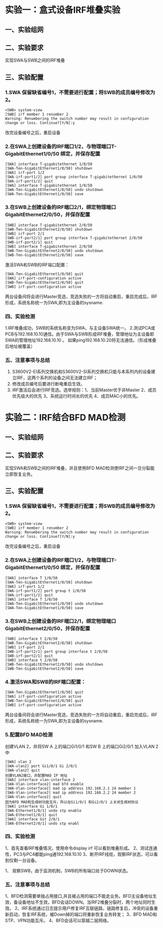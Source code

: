 # 实验一：盒式设备IRF堆叠实验
## 一、实验组网
## 二、实验要求
   实现SWA与SWB之间的IRF堆叠
## 三、实验配置
### 1.SWA 保留缺省编号1，不需要进行配置；将SWB的成员编号修改为2。
```
<SWB> system-view
[SWB] irf member 1 renumber 2
Warning: Renumbering the switch number may result in configuration change or loss. Continue?[Y/N]:y
```
改完设备编号之后，重启设备 
### 2.在SWA上创建设备的IRF端口1/2，与物理端口T-GigabitEthernet1/0/50 绑定，并保存配置
```
[SWA] interface T-gigabitethernet 1/0/50
[SWA-Ten-GigabitEthernet1/0/50] shutdown
[SWA] irf-port 1/2
[SWA-irf-port1/2] port group interface T-gigabitethernet 1/0/50
[SWA-irf-port1/2] quit
[SWA] interface T-gigabitethernet 1/0/50
[SWA-Ten-GigabitEthernet1/0/50] undo shutdown
[SWA-Ten-GigabitEthernet1/0/50] save
```
### 3.在SWB上创建设备的IRF端口2/1，绑定物理端口GigabitEthernet2/0/50，并保存配置
```
[SWB] interface T-gigabitethernet 2/0/50
[SWB-Ten-GigabitEthernet2/0/50] shutdown
[SWB] irf-port 2/1
[SWB-irf-port2/1] port group interface T-gigabitethernet 2/0/50
[SWB-irf-port2/1] quit
[SWB] interface T-gigabitethernet 2/0/50
[SWB-Ten-GigabitEthernet2/0/50] undo shutdown
[SWB-Ten-GigabitEthernet2/0/50] save
```
激活SWA和SWB的IRF端口配置：
```
[SWA-Ten-GigabitEthernet1/0/50] quit
[SWA] irf-port-configuration active
[SWB-Ten-GigabitEthernet2/0/50] quit
[SWB] irf-port-configuration active
```
两台设备间将会进行Master竞选，竞选失败的一方将自动重启，重启完成后，IRF形成，系统名称统一为SWA,即为主设备的sysname.
### 四、实验检测
1.IRF堆叠成功，SWB的系统名称变为SWA，与主设备SWA统一。
2.测试PCA或PCB与192.168.10.10通信。由于SWA与SWB形成IRF堆叠，管理地址为主设备即SWA的管理地址192.168.10.10 。
如果ping192.168.10.20将无法通信。（形成堆叠后地址被覆盖）
### 五、注意事项与总结
1. S3600V2-EI系列交换机和S3600V2-SI系列交换机只能与本系列内的设备建立IRF，这两个系列的设备之间无法建立IRF；
2. 修改成员编号后要进行断电重启生效。
3. IRF激活后会进行IRF竞选。选举规则：1、当前Master优于非Master 2、成员优先级大的优先 3、系统运行时间长的优先 
4、成员MAC小的优先。
	 
# 实验二：IRF结合BFD MAD检测
## 一、实验组网
	
## 二、实验要求
实现SWA和SWB之间的IRF堆叠，并且使用BFD MAD检测使IRF之间一旦分裂能立即恢复业务。
## 三、实验配置
### 1.SWA 保留缺省编号1，不需要进行配置；将SWB的成员编号修改为2。
```
<SWB> system-view
[SWB] irf member 1 renumber 2
Warning: Renumbering the switch number may result in configuration change or loss. Continue?[Y/N]:y
```
改完设备编号之后，重启设备 
### 2.在SWA上创建设备的IRF端口1/2，与物理端口T-GigabitEthernet1/0/50 绑定，并保存配置
```
[SWA] interface T 1/0/50
[SWA-Ten-GigabitEthernet1/0/50] shutdown
[SWA] irf-port 1/2
[SWA-irf-port1/2] port group t 1/0/50
[SWA-irf-port1/2] quit
[SWA] interface T 1/0/50
[SWA-Ten-GigabitEthernet1/0/50] undo shutdown
[SWA-Ten-GigabitEthernet1/0/50] save
```
### 3.在SWB上创建设备的IRF端口2/1，绑定物理端口GigabitEthernet2/0/50，并保存配置
```
[SWB] interface t 2/0/50
[SWB-Ten-GigabitEthernet2/0/50] shutdown
[SWB] irf-port 2/1
[SWB-irf-port2/1] port group interface t 2/0/50
[SWB-irf-port2/1] quit
[SWB] interface t 2/0/50
[SWB-Ten-GigabitEthernet2/0/50] undo shutdown
[SWB-Ten-GigabitEthernet2/0/50] save
```
### 4.激活SWA和SWB的IRF端口配置：
```
[SWA-Ten-GigabitEthernet1/0/50] quit
[SWA] irf-port-configuration active
[SWB-Ten-GigabitEthernet2/0/50] quit
[SWB] irf-port-configuration active
```
两台设备间将会进行Master竞选，竞选失败的一方将自动重启，重启完成后，IRF形成，系统名称统一为SWA,即为主设备的sysname.
### 5.配置BFD MAD检测
创建VLAN 2，并将SW A 上的端口Gi1/0/1 和SW B 上的端口Gi2/0/1 加入VLAN 2中
```
[SWA] vlan 2
[SWA-vlan2] port Gi1/0/1 Gi 2/0/1
[SWA-vlan2] quit
创建VLAN2接口，并配置MAD IP 地址
[SWA] interface vlan-interface 2
[SWA-Vlan-interface2] mad bfd enable
[SWA-Vlan-interface2] mad ip address 192.168.2.1 24 member 1
[SWA-Vlan-interface2] mad ip address 192.168.2.2 24 member 2
[SWA-Vlan-interface2] quit
因为BFD MAD和生成树功能互斥，所以在Gi1/0/1 和Gi2/0/1 上关闭生成树协议
[SWA] interface Gi 1/0/1
[SWA-Ethernet1/0/1] undo stp enable
[SWA-Ethernet1/0/1] quit
[SWA] interface Git 2/0/1
[SWA-Ethernet2/0/1] undo stp enabl
```
### 四、实验检测
1、首先查看IRF堆叠情况，使用命令display irf 可以看到堆叠形成。
2、测试连通性，PC3与PC4都能ping通192.168.10.10
3、断开IRF线缆，观察IRF状态，可以看到仅剩一台设备。

1、 观察SWB，由于监测机制，SWB的所有端口处于DOWN状态。
 
### 五、注意事项与总结
1、BFD检测需要单独占用接口,并且被占用的端口不能走业务。BFD主设备地址生效，备设备地址不生效，BFD会话DOWN。当IRF2堆叠分裂时，两个地址同时生效。
2、IRF系统通过日志提示用户修复IRF互联链路，链路修复后，冲突的设备重新启动，恢复IRF系统，被Down掉的端口将重新恢复业务转发；
3、BFD MAD和STP、VPN功能互斥。
4、BFD会话可以穿越二层网络。
	 
 
